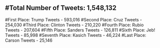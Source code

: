 #Total Number of Tweets: 1,548,132 
---
#First Place: Trump Tweets - 593,016
#Second Place: Cruz Tweets - 254,030
#Third Place: Clinton Tweets - 210,220
#Fourth Place: Rubio Tweets - 207,604
#Fifth Place: Sanders Tweets - 126,811
#Sixth Place: Jeb! Tweets - 85,998
#Seventh Place: Kasich Tweets - 46,224
#Last Place: Carson Tweets - 25,146
